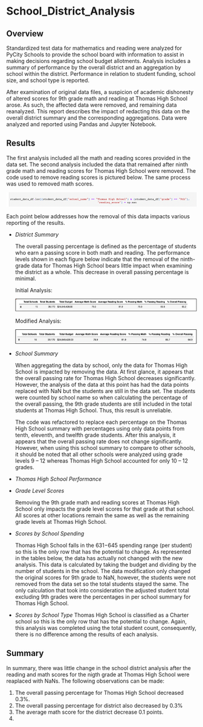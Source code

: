 # School_District_Analysis
## Overview

Standardized test data for mathematics and reading were analyzed for PyCity Schools to provide the school board with information to assist in making decisions regarding school budget allotments. Analysis includes a summary of performance by the overall district and an aggregation by school within the district. Performance in relation to student funding, school size, and school type is reported. 

After examination of original data files, a suspicion of academic dishonesty of altered scores for 9th grade math and reading at Thomas High School arose.  As such, the affected data were removed, and remaining data reanalyzed. This report describes the impact of redacting this data on the overall district summary and the corresponding aggregations. Data were analyzed and reported using Pandas and Jupyter Notebook.

## Results

The first analysis included all the math and reading scores provided in the data set. The second analysis included the data that remained after ninth grade math and reading scores for Thomas High School were removed. The code used to remove reading scores is pictured below. The same process was used to removed math scores.

![Loc Code](/Resources/Loc_Code.png)


Each point below addresses how the removal of this data impacts various reporting of the results.

* *District Summary* 

  The overall passing percentage is defined as the percentage of students who earn a passing score in both math and reading. The performance levels shown   in each figure below indicate that the removal of the ninth-grade data for Thomas High School bears little impact when examining the district as a       whole. This decrease in overall passing percentage is minimal.
  
  Initial Analysis: 
  
  ![District Summary](/Resources/District_Summary.png)
  
  Modified Analysis:
  
  ![District Summary Modified](/Resources/District_Summary_Modified.png)
  
  
  
  
  
  

* *School Summary*

  When aggregating the data by school, only the data for Thomas High School is impacted by removing the data. At first glance, it appears that the         overall passing rate for Thomas High School decreases significantly. However, the analysis of the data at this point has had the data points replaced     with NaN but the students are still in the data set. The students were counted by school name so when calculating the percentage of the overall           passing, the 9th grade students are still included in the total students at Thomas High School.  Thus, this result is unreliable.

  The code was refactored to replace each percentage on the Thomas High School summary with percentages using only data points from tenth, eleventh, and   twelfth grade students. After this analysis, it appears that the overall passing rate does not change significantly. However, when using this school     summary to compare to other schools, it should be noted that all other schools were analyzed using grade levels 9 – 12 whereas Thomas High School         accounted for only 10 –   12 grades.

* *Thomas High School Performance*



* *Grade Level Scores*

   Removing the 9th grade math and reading scores at Thomas High School only impacts the grade level scores for that grade at that school. All scores at
   other locations remain the same as well as the remaining grade levels at Thomas High School.

* *Scores by School Spending*

  Thomas High School falls in the $631-$645 spending range (per student) so this is the only row that has the potential to change.  As represented in the   tables below, the data has actually not changed with the new analysis. This data is calculated by taking the budget and dividing by the number of
  students in the school. The data modification only changed the original scores for 9th grade to NaN, however, the students were not removed from the 
  data set so the total students stayed the same. The only calculation that took into consideration the adjusted student total excluding 9th grades were 
  the percentages in per school summary for Thomas High School.


* *Scores by School Type*
  Thomas High School is classified as a Charter school so this is the only row that has the potential to change. Again, this analysis was completed using
  the total student count, consequently, there is no difference among the results of each analysis.
  
## Summary

In summary, there was little change in the school district analysis after the reading and math scores for the nigth grade at Thomas High School were reaplaced with NaNs. The following observations can be made:

1. The overall passing percentage for Thomas High School decreased 0.3%.
2. The overall passing percentage for district also decreased by 0.3%
3. The average math score for the district decrease 0.1 points. 
4. 

